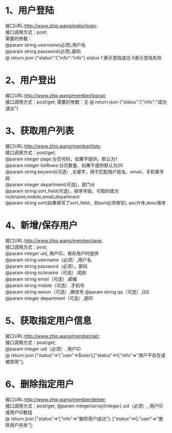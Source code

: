 # 1、用户登陆
接口URL:http://www.zhiq.wang/index/login;  
接口调用方式：post;  
需要的参数：  
@param string username(必须),用户名  
@param string password(必须),密码  
@ return json {"status":1,"info":"info"} status 1 表示登陆成功 0表示登陆失败

# 2、用户登出
接口URL:http://www.zhiq.wang/member/logout;  
接口调用方式：post/get;
需要的参数：无
@ return json {"status":1,"info":"成功退出"} 

# 3、获取用户列表
接口URL:http://www.zhiq.wang/member/lists;  
接口调用方式：post/get;  
@param integer page:分页号码，如果不提供，默认为1  
@param integer listRows:分页数量，如果不提供默认为20  
@param string keyword(可选）,关键字，用于匹配用户姓名、email、手机等字段  
@param integer department(可选)，部门id   
@param string sort_field(可选)，排序字段，可取的值为nickname,mobile,email,department  
@param string sort(如果填写了sort_field，则sort必须填写), asc升序,desc降序  

# 4、新增/保存用户
接口URL:http://www.zhiq.wang/member/save;  
接口调用方式：post;  
@param integer uid, 用户ID，保存用户时提供  
@param string username（必须）,用户名  
@param string password（必须），密码  
@param string nickname（可选）,呢称  
@param string email（可选）,邮箱  
@param string mobile（可选）,手机号  
@param string weixin（可选）,微信号 
@param string qq（可选）,QQ   
@param integer department（可选）,部ID

# 5、获取指定用户信息
接口URL:http://www.zhiq.wang/member/get;  
接口调用方式：post/get;   
@param integer uid（必须）, 用户ID   
@ return json ["status"=>1,"user"=>$user];["status"=>0,"info"=>"用户不存在或被禁用"];

# 6、删除指定用户
接口URL:http://www.zhiq.wang/member/delete;  
接口调用方式：post/get; 
@param integer/array[integer] uid（必须）, 用户ID或用户ID数组  
@ return json ["status"=>1,"info"=>"删除用户成功"]; ["status"=>0,"user"=>"删除用户失败"];